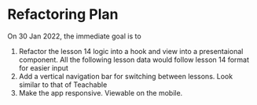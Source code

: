 # Refactoring Plan

On 30 Jan 2022, the immediate goal is to

1. Refactor the lesson 14 logic into a hook and view into a presentaional component. All the following lesson data would follow lesson 14 format for easier input
1. Add a vertical navigation bar for switching between lessons. Look similar to that of Teachable
1. Make the app responsive. Viewable on the mobile.
